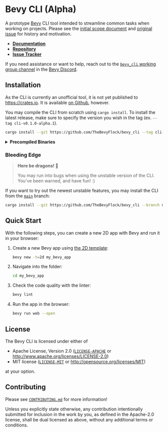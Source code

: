 # Bevy CLI (Alpha)

A prototype [Bevy] CLI tool intended to streamline common tasks when working on projects. Please see the [initial scope document] and [original issue] for history and motivation.

- [**Documentation**](https://thebevyflock.github.io/bevy_cli/)
- [**Repository**](https://github.com/TheBevyFlock/bevy_cli)
- [**Issue Tracker**](https://github.com/TheBevyFlock/bevy_cli/issues)

If you need assistance or want to help, reach out to the [`bevy_cli` working group channel] in the [Bevy Discord].

[Bevy]: https://bevyengine.org
[initial scope document]: https://hackmd.io/cCHAfbtaSviU_MDnbNHKxg
[original issue]: https://github.com/bevyengine/bevy/issues/436
[`bevy_cli` working group channel]: https://discord.com/channels/691052431525675048/1278871953721262090
[Bevy Discord]: https://discord.gg/bevy

## Installation

<!-- Please keep this section synchronized with the `mdbook` docs. -->

As the CLI is currently an unofficial tool, it is not yet published to <https://crates.io>. It is available [on Github](https://github.com/TheBevyFlock/bevy_cli), however.

You may compile the CLI from scratch using `cargo install`. To install the latest release, make sure to specify the version you wish in the tag (ex. `--tag cli-v0.1.0-alpha.1`).

```sh
cargo install --git https://github.com/TheBevyFlock/bevy_cli --tag cli-vX.Y.Z --locked bevy_cli
```

<details>
    <summary><strong>Precompiled Binaries</strong></summary>

The CLI is precompiled for Linux, Windows, and macOS. You may install the latest precompiled binary using [`cargo-binstall`](https://github.com/cargo-bins/cargo-binstall):

```sh
cargo binstall --git https://github.com/TheBevyFlock/bevy_cli --version vX.Y.Z --locked bevy_cli
```

You can manually download the precompiled binaries from the [release page](https://github.com/TheBevyFlock/bevy_cli/releases).

</details>

### Bleeding Edge

> **Here be dragons! 🐉**
>
> You may run into bugs when using the unstable version of the CLI. You've been warned, and have fun! :)

If you want to try out the newest unstable features, you may install the CLI from the [`main`](https://github.com/TheBevyFlock/bevy_cli/tree/main) branch:

```sh
cargo install --git https://github.com/TheBevyFlock/bevy_cli --branch main --locked bevy_cli
```

## Quick Start

<!-- Please keep this section synchronized with the `mdbook` docs. -->

With the following steps, you can create a new 2D app with Bevy and run it in your browser:

1. Create a new Bevy app using [the 2D template](https://github.com/TheBevyFlock/bevy_new_2d):

    ```sh
    bevy new -t=2d my_bevy_app
    ```

2. Navigate into the folder:

   ```sh
   cd my_bevy_app
   ```

3. Check the code quality with the linter:

    ```sh
    bevy lint
    ```

4. Run the app in the browser:

    ```sh
    bevy run web --open
    ```

## License

The Bevy CLI is licensed under either of

- Apache License, Version 2.0 ([`LICENSE-APACHE`](LICENSE-APACHE) or <http://www.apache.org/licenses/LICENSE-2.0>)
- MIT license ([`LICENSE-MIT`](LICENSE-MIT) or <http://opensource.org/licenses/MIT>)

at your option.

## Contributing

Please see [`CONTRIBUTING.md`](CONTRIBUTING.md) for more information!

Unless you explicitly state otherwise, any contribution intentionally submitted for inclusion in the work by you, as defined in the Apache-2.0 license, shall be dual licensed as above, without any additional terms or conditions.
